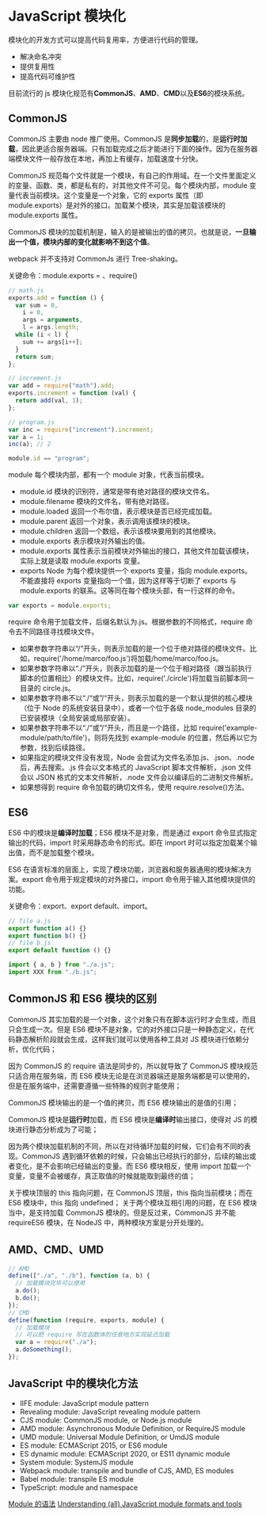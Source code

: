 # JavaScript 模块化

模块化的开发方式可以提高代码复用率，方便进行代码的管理。

- 解决命名冲突
- 提供复用性
- 提高代码可维护性

目前流行的 js 模块化规范有**CommonJS**、**AMD**、**CMD**以及**ES6**的模块系统。

## CommonJS

CommonJS 主要由 node 推广使用。CommonJS 是**同步加载**的，是**运行时加载**，因此更适合服务器端。只有加载完成之后才能进行下面的操作。因为在服务器端模块文件一般存放在本地，再加上有缓存，加载速度十分快。

CommonJS 规范每个文件就是一个模块，有自己的作用域。在一个文件里面定义的变量、函数、类，都是私有的，对其他文件不可见。每个模块内部，module 变量代表当前模块。这个变量是一个对象，它的 exports 属性（即 module.exports）是对外的接口。加载某个模块，其实是加载该模块的 module.exports 属性。

CommonJS 模块的加载机制是，输入的是被输出的值的拷贝。也就是说，**一旦输出一个值，模块内部的变化就影响不到这个值**。

webpack 并不支持对 CommonJs 进行 Tree-shaking。

关键命令：module.exports = 、require()

```js
// math.js
exports.add = function () {
  var sum = 0,
    i = 0,
    args = arguments,
    l = args.length;
  while (i < l) {
    sum += args[i++];
  }
  return sum;
};

// increment.js
var add = require("math").add;
exports.increment = function (val) {
  return add(val, 1);
};

// program.js
var inc = require("increment").increment;
var a = 1;
inc(a); // 2

module.id == "program";
```

module 每个模块内部，都有一个 module 对象，代表当前模块。

- module.id 模块的识别符，通常是带有绝对路径的模块文件名。
- module.filename 模块的文件名，带有绝对路径。
- module.loaded 返回一个布尔值，表示模块是否已经完成加载。
- module.parent 返回一个对象，表示调用该模块的模块。
- module.children 返回一个数组，表示该模块要用到的其他模块。
- module.exports 表示模块对外输出的值。
- module.exports 属性表示当前模块对外输出的接口，其他文件加载该模块，实际上就是读取 module.exports 变量。
- exports Node 为每个模块提供一个 exports 变量，指向 module.exports。不能直接将 exports 变量指向一个值，因为这样等于切断了 exports 与 module.exports 的联系。这等同在每个模块头部，有一行这样的命令。

```js
var exports = module.exports;
```

require 命令用于加载文件，后缀名默认为.js。根据参数的不同格式，require 命令去不同路径寻找模块文件。

- 如果参数字符串以“/”开头，则表示加载的是一个位于绝对路径的模块文件。比如，require('/home/marco/foo.js')将加载/home/marco/foo.js。
- 如果参数字符串以“./”开头，则表示加载的是一个位于相对路径（跟当前执行脚本的位置相比）的模块文件。比如，require('./circle')将加载当前脚本同一目录的 circle.js。
- 如果参数字符串不以“./“或”/“开头，则表示加载的是一个默认提供的核心模块（位于 Node 的系统安装目录中），或者一个位于各级 node_modules 目录的已安装模块（全局安装或局部安装）。
- 如果参数字符串不以“./“或”/“开头，而且是一个路径，比如 require('example-module/path/to/file')，则将先找到 example-module 的位置，然后再以它为参数，找到后续路径。
- 如果指定的模块文件没有发现，Node 会尝试为文件名添加.js、.json、.node 后，再去搜索。.js 件会以文本格式的 JavaScript 脚本文件解析，.json 文件会以 JSON 格式的文本文件解析，.node 文件会以编译后的二进制文件解析。
- 如果想得到 require 命令加载的确切文件名，使用 require.resolve()方法。

## ES6

ES6 中的模块是**编译时加载**；ES6 模块不是对象，而是通过 export 命令显式指定输出的代码，import 时采用静态命令的形式。即在 import 时可以指定加载某个输出值，而不是加载整个模块。

ES6 在语言标准的层面上，实现了模块功能，浏览器和服务器通用的模块解决方案。export 命令用于规定模块的对外接口，import 命令用于输入其他模块提供的功能。

关键命令：export、export default、import。

```js
// file a.js
export function a() {}
export function b() {}
// file b.js
export default function () {}

import { a, b } from "./a.js";
import XXX from "./b.js";
```

## CommonJS 和 ES6 模块的区别

CommonJS 其实加载的是一个对象，这个对象只有在脚本运行时才会生成，而且只会生成一次。但是 ES6 模块不是对象，它的对外接口只是一种静态定义，在代码静态解析阶段就会生成，这样我们就可以使用各种工具对 JS 模块进行依赖分析，优化代码；

因为 CommonJS 的 require 语法是同步的，所以就导致了 CommonJS 模块规范只适合用在服务端，而 ES6 模块无论是在浏览器端还是服务端都是可以使用的，但是在服务端中，还需要遵循一些特殊的规则才能使用；

CommonJS 模块输出的是一个值的拷贝，而 ES6 模块输出的是值的引用；

CommonJS 模块是**运行时**加载，而 ES6 模块是**编译时**输出接口，使得对 JS 的模块进行静态分析成为了可能；

因为两个模块加载机制的不同，所以在对待循环加载的时候，它们会有不同的表现。CommonJS 遇到循环依赖的时候，只会输出已经执行的部分，后续的输出或者变化，是不会影响已经输出的变量。而 ES6 模块相反，使用 import 加载一个变量，变量不会被缓存，真正取值的时候就能取到最终的值；

关于模块顶层的 this 指向问题，在 CommonJS 顶层，this 指向当前模块；而在 ES6 模块中，this 指向 undefined；
关于两个模块互相引用的问题，在 ES6 模块当中，是支持加载 CommonJS 模块的。但是反过来，CommonJS 并不能 requireES6 模块，在 NodeJS 中，两种模块方案是分开处理的。

## AMD、CMD、UMD

```js
// AMD
define(["./a", "./b"], function (a, b) {
  // 加载模块完毕可以使用
  a.do();
  b.do();
});
// CMD
define(function (require, exports, module) {
  // 加载模块
  // 可以把 require 写在函数体的任意地方实现延迟加载
  var a = require("./a");
  a.doSomething();
});
```

## JavaScript 中的模块化方法

- IIFE module: JavaScript module pattern
- Revealing module: JavaScript revealing module pattern
- CJS module: CommonJS module, or Node.js module
- AMD module: Asynchronous Module Definition, or RequireJS module
- UMD module: Universal Module Definition, or UmdJS module
- ES module: ECMAScript 2015, or ES6 module
- ES dynamic module: ECMAScript 2020, or ES11 dynamic module
- System module: SystemJS module
- Webpack module: transpile and bundle of CJS, AMD, ES modules
- Babel module: transpile ES module
- TypeScript: module and namespace

[Module 的语法](https://es6.ruanyifeng.com/?search=map%28parseInt%29&x=0&y=0#docs/module)
[Understanding (all) JavaScript module formats and tools](https://weblogs.asp.net/dixin/understanding-all-javascript-module-formats-and-tools)
